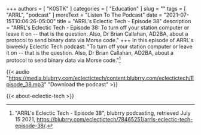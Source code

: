 +++
authors = [ "K0STK" ]
categories = [ "Education" ]
slug = ""
tags = [ "ARRL", "podcast" ]
moreText = "Listen To The Podcast"
date = "2021-07-15T10:06:26-05:00"
title = "ARRL's Eclectic Tech - Episode 38"
description = "ARRL's Eclectic Tech - Episode 38: To turn off your station computer or leave it on -- that is the question. Also, Dr Brian Callahan, AD2BA, about a protocol to send binary data via Morse code."
+++
In this episode of ARRL's biweekly Eclectic Tech podcast: "To turn off your station computer or leave it on -- that is the question. Also, Dr Brian Callahan, AD2BA, about a protocol to send binary data via Morse code."[^1]

[^1]: "ARRL's Eclectic Tech - Episode 38", blubrry podcasting, retrieved July 15 2021, https://blubrry.com/eclectictech/78465251/arrls-eclectic-tech-episode-38/.

<!--more-->

{{< audio "https://media.blubrry.com/eclectictech/content.blubrry.com/eclectictech/Episode_38.mp3" "Download the podcast" >}}

{{< about-eclectic-tech >}}
